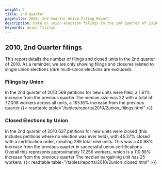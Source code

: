 ```yaml
---
weight: 2
title: 2nd Quarter
pagetitle: 2010, 2nd Quarter Union Filing Report
description: Data on union election filings in the 2nd quarter of 2010
keywords: union filings
---
```


## 2010, 2nd Quarter filings

This report details the number of filings and closed units in the 2nd quarter of 2010. As a reminder, we are only showing filings and closures related to single union elections (rare multi-union elections are excluded).

### Filings by Union
In the 2nd quarter of 2010 569 petitions for new units were filed, a 1.61% increase from the previous quarter The median size was 22 with a total of 77,008 workers across all units, a 165.16% increase from the previous quarter
{{< readtable table="/tables/reports/2010/2union_filings.html" >}}

### Closed Elections by Union
In the 2nd quarter of 2010 637 petitions for new units were closed (this includes petitions where no election was ever held), with 45.37% closed with a certification order, creating 289 total new units. This was a 40.98% increase from the previous quarter in successful union certifications. Overall this represents approximately 17,256 workers, which is a 110.88% increase from the previous quarter The median bargaining unit has 25 workers.
{{< readtable table="/tables/reports/2010/2union_closed.html" >}}
